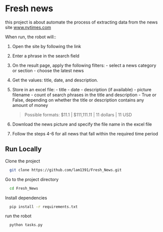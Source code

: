 # Fresh news

this project is about automate the process of extracting data from the news site www.nytimes.com

When run, the robot will::
  1. Open the site by following the link
  2. Enter a phrase in the search field
  3. On the result page, apply the following filters:
    - select a news category or section
    - choose the latest news
  4. Get the values: title, date, and description.
  5. Store in an excel file:
    - title
    - date
    - description (if available)
    - picture filename
    - count of search phrases in the title and description
    - True or False, depending on whether the title or description contains any amount of money
        
        > Possible formats: $11.1 | $111,111.11 | 11 dollars | 11 USD
6. Download the news picture and specify the file name in the excel file
7. Follow the steps 4-6 for all news that fall within the required time period
## Run Locally

Clone the project

```bash
  git clone https://github.com/lam1391/Fresh_News.git
```

Go to the project directory

```bash
  cd Fresh_News
```

Install dependencies

```bash
  pip install -r requirements.txt
```

run the robot

```bash
  python tasks.py
```

